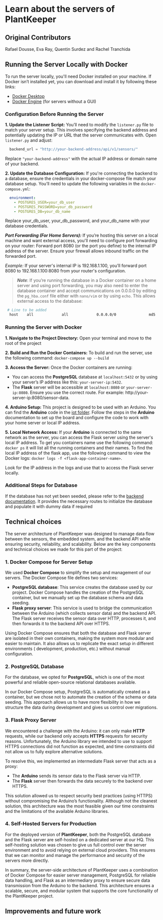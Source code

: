 # Learn about the servers of PlantKeeper

## Original Contributors
Rafael Dousse, Eva Ray, Quentin Surdez and Rachel Tranchida

## Running the Server Locally with Docker

To run the server locally, you'll need Docker installed on your machine. If Docker isn’t installed yet, you can download and install it by following these links:

  - [Docker Desktop](https://www.docker.com/products/docker-desktop)
  - [Docker Engine](https://docs.docker.com/engine/install/) (for servers without a GUI)

### Configuration Before Running the Server

__1. Update the Listener Script:__ You’ll need to modify the `listener.py` file to match your server setup. This involves specifying the backend address and potentially updating the IP or URL that the server communicates with. Open `listener.py` and adjust:

```python
  backend_url = "http://your-backend-address/api/v1/sensors/"
```
Replace `"your-backend-address"` with the actual IP address or domain name of your backend.

__2. Update the Database Configuration:__ If you're connecting the backend to a database, ensure the credentials in your docker-compose file match your database setup. You’ll need to update the following variables in the `docker-compose.yml`:

```yaml
  environment:
    - POSTGRES_USER=your_db_user
    - POSTGRES_PASSWORD=your_db_password
    - POSTGRES_DB=your_db_name
```
Replace your_db_user, your_db_password, and your_db_name with your database credentials.

__*Port Forwarding (For Home Servers):*__ If you’re hosting this server on a local machine and want external access, you'll need to configure port forwarding on your router:
    Forward port 8080 (or the port you define) to the internal IP address of the server.
    Ensure your firewall allows inbound traffic on the forwarded port.

*Example:* If your server's internal IP is 192.168.1.100, you’ll forward port 8080 to 192.168.1.100:8080 from your router's configuration.
> **_Note_**: If you’re running the database in a Docker container on a home server and using port forwarding, you may also need to enter the database container and accept communications on 0.0.0.0 by editing the `pg_hba.conf` file either with `nano/vim` or by using `echo`. This allows external access to the database:
```bash
 # Line to be added 
  host    all             all             0.0.0.0/0               md5
```
### Running the Server with Docker

__1. Navigate to the Project Directory:__ Open your terminal and move to the root of the project

__2. Build and Run the Docker Containers:__ To build and run the server, use the following command: `docker-compose up --build`

__3. Access the Server:__ Once the Docker containers are running:

- You can access the __PostgreSQL__ database at `localhost:5432` or by using your server’s IP address like this: `your-server-ip:5432`.
- The __Flask__ server will be accessible at `localhost:8080` or `your-server-ip:8080`. Ensure you use the correct route. For example: http://your-server-ip:8080/sensor-data.

__4. Arduino Setup:__ This project is designed to be used with an Arduino. You can find the __Arduino__ code in the [iot folder](https://github.com/Plant-keeper/iot). Follow the steps in the __Arduino__ documentation to set up the board and configure the code to work with your home server or local IP address.

__5. Local Network Access:__
If your __Arduino__ is connected to the same network as the server, you can access the Flask server using the server's local IP address. 
To get you containers name use the following command: `docker ps`
it will list all the running containers and their names.
To find the local IP address of the flask app, use the following command to view the Docker logs: `docker logs -f <flask-app-container-name>`.

Look for the IP address in the logs and use that to access the Flask server locally.

### Additional Steps for Database

If the database has not yet been seeded, please refer to the [backend documentation](https://github.com/Plant-keeper/backend). It provides the necessary routes to initialize the database and populate it with dummy data if required


## Technical choices

The server architecture of PlantKeeper was designed to manage data flow between the sensors, the embedded system, and
the backend API while ensuring security, reliability, and scalability. Below are the key components and technical
choices we made for this part of the project:

### 1. Docker Compose for Server Setup

We used __Docker Compose__ to simplify the setup and management of our servers. The Docker Compose file defines two
services:

- __PostgreSQL database__: This service creates the database used by our project. Docker Compose handles the creation of
  the PostgreSQL container, but we manually set up the database schema and data seeding.
- __Flask proxy server__: This service is used to bridge the communication between the Arduino (which collects sensor
  data) and the backend API. The Flask server receives the sensor data over HTTP, processes it, and then forwards it to
  the backend API over HTTPS.

Using Docker Compose ensures that both the database and Flask server are isolated in their own containers, making the
system more modular and easier to maintain. It also allows us to replicate the exact setup in different environments (
development, production, etc.) without manual configuration.

### 2. PostgreSQL Database

For the database, we opted for __PostgreSQL__, which is one of the most powerful and reliable open-source relational
databases available.

In our Docker Compose setup, PostgreSQL is automatically created as a container, but we chose not to automate the
creation of the schema or data seeding. This approach allows us to have more flexibility in how we structure the data
during development and gives us control over migrations.

### 3. Flask Proxy Server

We encountered a challenge with the Arduino: it can only make __HTTP__ requests, while our backend only accepts __HTTPS__
requests for security reasons. Unfortunately, the Arduino library we intended to use to support HTTPS connections did
not function as expected, and time constraints did not allow us to fully explore alternative solutions.

To resolve this, we implemented an intermediate Flask server that acts as a proxy:

- The __Arduino__ sends its sensor data to the Flask server via HTTP.
- The __Flask__ server then forwards the data securely to the backend over HTTPS.

This solution allowed us to respect security best practices (using HTTPS) without compromising the Arduino’s
functionality. Although not the cleanest solution, this architecture was the most feasible given our time constraints
and the limitations of the available Arduino libraries.

### 4. Self-Hosted Servers for Production

For the deployed version of __PlantKeeper__, both the PostgreSQL database and the Flask server are self-hosted on a
dedicated server at our HQ. This self-hosting solution was chosen to give us full control over the server environment
and to avoid relying on external cloud providers. This ensures that we can monitor and manage the performance and
security of the servers more directly.

In summary, the server-side architecture of PlantKeeper uses a combination of Docker Compose for easier server
management, PostgreSQL for reliable data handling, and Flask as an intermediary proxy to ensure secure data transmission
from the Arduino to the backend. This architecture ensures a scalable, secure, and modular system that supports the core
functionality of the PlantKeeper project.

## Improvements and future work